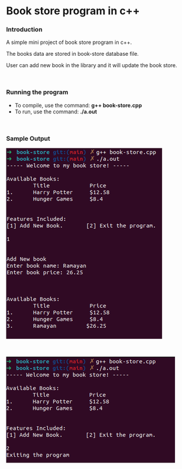 # Book store program in c++

### Introduction

A simple mini project of book store program in c++.

The books data are stored in book-store database file.

User can add new book in the library and it will update the book store.

<br>

### Running the program

- To compile, use the command: **g++ book-store.cpp**
- To run, use the command: **./a.out**

<br>

### Sample Output

![add data](./screenshots/img01.png)

<br>

![exit](./screenshots/img02.png)
